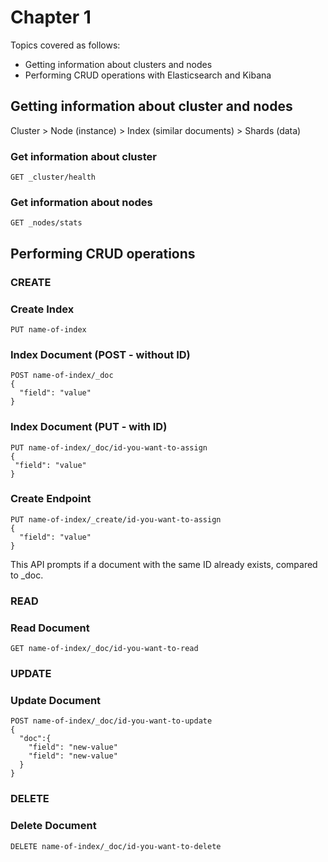 # Chapter 1 
Topics covered as follows:
- Getting information about clusters and nodes 
- Performing CRUD operations with Elasticsearch and Kibana
  
## Getting information about cluster and nodes
Cluster > Node (instance) > Index (similar documents) > Shards (data)
### Get information about cluster
```
GET _cluster/health
```
### Get information about nodes
```
GET _nodes/stats
```

## Performing CRUD operations 
### CREATE 
### Create Index
```
PUT name-of-index
```
### Index Document (POST - without ID)
```
POST name-of-index/_doc
{
  "field": "value"
}
```
 ### Index Document (PUT - with ID)
 ```
PUT name-of-index/_doc/id-you-want-to-assign
{
  "field": "value"
}
```
### Create Endpoint
```
PUT name-of-index/_create/id-you-want-to-assign
{
  "field": "value"
}
```
This API prompts if a document with the same ID already exists, compared to _doc.
### READ
### Read Document
```
GET name-of-index/_doc/id-you-want-to-read
```
### UPDATE
### Update Document 
```
POST name-of-index/_doc/id-you-want-to-update
{
  "doc":{
    "field": "new-value"
    "field": "new-value"
  }
}
```
### DELETE
### Delete Document
```
DELETE name-of-index/_doc/id-you-want-to-delete
